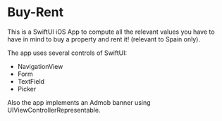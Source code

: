 # Buy-Rent
This is a SwiftUI iOS App to compute all the relevant values you have to have in mind to buy a property and rent it! (relevant to Spain only).

The app uses several controls of SwiftUI:

* NavigationView
* Form
* TextField
* Picker

Also the app implements an Admob banner using UIViewControllerRepresentable.
